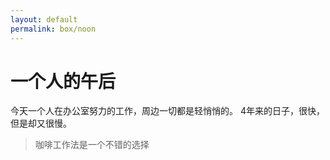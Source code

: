 ```yaml
---
layout: default
permalink: box/noon
---
```

# 一个人的午后
今天一个人在办公室努力的工作，周边一切都是轻悄悄的。
4年来的日子，很快，但是却又很慢。
> 咖啡工作法是一个不错的选择
 